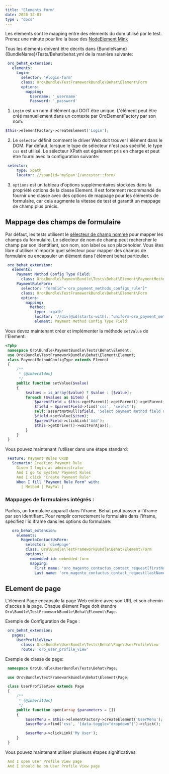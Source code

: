 ```yaml
---
title: "Elements form"
date: 2020-12-01
type : "docs"
---
```


Les elements sont le mapping entre des elements du dom utilisé par le test.
Prenez une minute pour lire la base des [NodeElement Mink](https://github.com/minkphp/Mink/blob/9ea1cebe3dc529ba3861d87c818f045362c40484/src/Element/NodeElement.php)

Tous les éléments doivent être décrits dans {BundleName} {BundleName}/Tests/Behat/behat.yml de la manière suivante:

````yaml
 oro_behat_extension:
   elements:
     Login:
       selector: '#login-form'
       class: Oro\Bundle\TestFrameworkBundle\Behat\Element\Form
       options:
         mapping:
           Username: '_username'
           Password: '_password'
````

1. `Login` est un nom d'élément qui DOIT être unique. L'élément peut être créé manuellement dans un contexte par OroElementFactory par son nom:

````php
$this->elementFactory->createElement('Login');
````

2. Le `selector` définit comment le driver Web doit trouver l'élément dans le DOM.
   Par défaut, lorsque le type de sélecteur n'est pas spécifié, le type `css` est utilisé.
Le sélecteur XPath est également pris en charge et peut être fourni avec la configuration suivante:

```yaml
 selector:
     type: xpath
     locator: //span[id='mySpan']/ancestor::form/
```

3. `options` est un tableau d'options supplémentaires stockées dans la propriété options de la classe Element. 
   Il est fortement recommandé de fournir une classe avec des options de mappage pour les éléments de formulaire,
   car cela augmente la vitesse de test et garantit un mappage de champ plus précis.

## Mappage des champs de formulaire

Par défaut, les tests utilisent le [sélecteur de champ nommé](http://mink.behat.org/en/latest/guides/traversing-pages.html#named-selectors)  pour mapper les champs du formulaire.
Le sélecteur de nom de champ peut rechercher le champ par son identifiant, son nom, son label ou son placeholder.
Vous êtes libre d'utiliser n'importe quel sélecteur pour mapper des champs de formulaire ou encapsuler un élément dans l'élément behat particulier.

```yaml
 oro_behat_extension:
   elements:
     Payment Method Config Type Field:
       class: Oro\Bundle\PaymentBundle\Tests\Behat\Element\PaymentMethodConfigType
     PaymentRuleForm:
       selector: "form[id^='oro_payment_methods_configs_rule']"
       class: Oro\Bundle\TestFrameworkBundle\Behat\Element\Form
       options:
         mapping:
           Method:
             type: 'xpath'
             locator: '//div[@id[starts-with(.,"uniform-oro_payment_methods_configs_rule_method")]]'
             element: Payment Method Config Type Field
```

Vous devez maintenant créer et implémenter la méthode `setValue` de l'Element:

````php
<?php
 namespace Oro\Bundle\PaymentBundle\Tests\Behat\Element;
 use Oro\Bundle\TestFrameworkBundle\Behat\Element\Element;
 class PaymentMethodConfigType extends Element
 {
     /**
      * {@inheritdoc}
      */
     public function setValue($value)
     {
         $values = is_array($value) ? $value : [$value];
         foreach ($values as $item) {
             $parentField = $this->getParent()->getParent()->getParent()->getParent();
             $field = $parentField->find('css', 'select');
             self::assertNotNull($field, 'Select payment method field not found');
             $field->setValue($item);
             $parentField->clickLink('Add');
             $this->getDriver()->waitForAjax();
         }
     }
 }
````

Vous pouvez maintenant l'utiliser dans une étape standard:

```yaml
 Feature: Payment Rules CRUD
   Scenario: Creating Payment Rule
     Given I login as administrator
     And I go to System/ Payment Rules
     And I click "Create Payment Rule"
     When I fill "Payment Rule Form" with:
       | Method | PayPal |
```

### Mappages de formulaires intégrés : 

Parfois, un formulaire apparaît dans l'iframe. Behat peut passer à l'iframe par son identifiant.
Pour remplir correctement le formulaire dans l'iframe, spécifiez l'id iframe dans les options du formulaire:

````yaml
   oro_behat_extension:
     elements:
       MagentoContactUsForm:
         selector: 'div#page'
         class: Oro\Bundle\TestFrameworkBundle\Behat\Element\Form
         options:
           embedded-id: embedded-form
           mapping:
             First name: 'oro_magento_contactus_contact_request[firstName]'
             Last name: 'oro_magento_contactus_contact_request[lastName]'
````

## ELement de page


L'élément Page encapsule la page Web entière avec son URL et son chemin d'accès à la page. Chaque élément Page doit étendre `Oro\Bundle\TestFrameworkBundle\Behat\Element\Page`.

Exemple de Configuration de Page :

```yaml
 oro_behat_extension:
   pages:
     UserProfileView:
       class: Oro\Bundle\UserBundle\Tests\Behat\Page\UserProfileView
       route: 'oro_user_profile_view'
```
Exemple de classe de page:

```php
 namespace Oro\Bundle\UserBundle\Tests\Behat\Page;

 use Oro\Bundle\TestFrameworkBundle\Behat\Element\Page;

 class UserProfileView extends Page
 {
     /**
      * {@inheritdoc}
      */
     public function open(array $parameters = [])
     {
         $userMenu = $this->elementFactory->createElement('UserMenu');
         $userMenu->find('css', '[data-toggle="dropdown"]')->click();

         $userMenu->clickLink('My User');
     }
 }
```
Vous pouvez maintenant utiliser plusieurs étapes significatives:

````yaml
 And I open User Profile View page
 And I should be on User Profile View page
````
